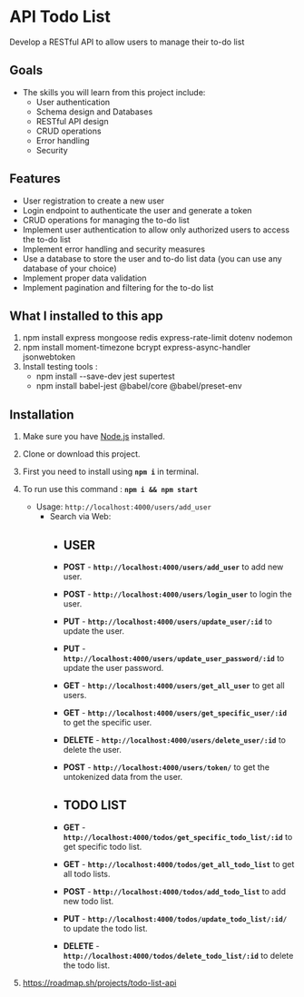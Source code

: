 # API Todo List
 Develop a RESTful API to allow users to manage their to-do list


## Goals
 - The skills you will learn from this project include:
   - User authentication
   - Schema design and Databases
   - RESTful API design
   - CRUD operations
   - Error handling
   - Security

## Features
 - User registration to create a new user
 - Login endpoint to authenticate the user and generate a token
 - CRUD operations for managing the to-do list
 - Implement user authentication to allow only authorized users to access the to-do list
 - Implement error handling and security measures
 - Use a database to store the user and to-do list data (you can use any database of your choice)
 - Implement proper data validation
 - Implement pagination and filtering for the to-do list

## What I installed to this app

1. npm install express mongoose redis express-rate-limit dotenv nodemon
2. npm install moment-timezone bcrypt express-async-handler jsonwebtoken
3. Install testing tools :
   - npm install --save-dev jest supertest
   - npm install babel-jest @babel/core @babel/preset-env



## Installation

1. Make sure you have [Node.js](https://nodejs.org) installed.

2. Clone or download this project.

3. First you need to install using **`npm i`** in terminal.

4. To run use this command : **`npm i && npm start`**
    - Usage:  `http://localhost:4000/users/add_user`
      - Search via Web: 
          - ## USER
          - **POST** - **`http://localhost:4000/users/add_user`** to add new user.
          - **POST** - **`http://localhost:4000/users/login_user`** to login the user.
          - **PUT** - **`http://localhost:4000/users/update_user/:id`** to update the user.
          - **PUT** - **`http://localhost:4000/users/update_user_password/:id`**  to update the user password.
          - **GET** - **`http://localhost:4000/users/get_all_user`** to get all users.
          - **GET** - **`http://localhost:4000/users/get_specific_user/:id`** to get the specific user.
          - **DELETE** - **`http://localhost:4000/users/delete_user/:id`** to delete the user.
          - **POST** - **`http://localhost:4000/users/token/`** to get the untokenized data from the user.

          - ## TODO LIST
          - **GET** - **`http://localhost:4000/todos/get_specific_todo_list/:id`** to get specific todo list.
          - **GET** - **`http://localhost:4000/todos/get_all_todo_list`** to get all todo lists.
          - **POST** - **`http://localhost:4000/todos/add_todo_list`** to add new todo list.
          - **PUT** - **`http://localhost:4000/todos/update_todo_list/:id/`** to update the todo list.
          - **DELETE** - **`http://localhost:4000/todos/delete_todo_list/:id`** to delete the todo list.

5. https://roadmap.sh/projects/todo-list-api



